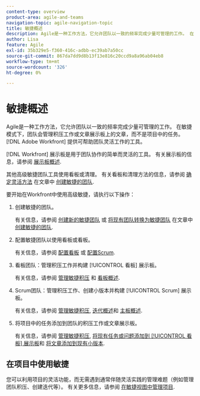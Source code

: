 ```yaml
---
content-type: overview
product-area: agile-and-teams
navigation-topic: agile-navigation-topic
title: 敏捷概述
description: Agile是一种工作方法，它允许团队以一致的频率完成少量可管理的工作。 在敏捷模式下，团队会管理积压工作或文章展示板上的文章，而不是项目中的任务。 [!DNL Adobe Workfront] 提供可帮助团队灵活工作的工具。
author: Lisa
feature: Agile
exl-id: 35b329e5-f360-416c-adbb-ec39ab7a50cc
source-git-commit: 867da7dd9d8b13f13e816c20ccd9a8a96ab04eb8
workflow-type: tm+mt
source-wordcount: '326'
ht-degree: 0%

---
```


# 敏捷概述

Agile是一种工作方法，它允许团队以一致的频率完成少量可管理的工作。 在敏捷模式下，团队会管理积压工作或文章展示板上的文章，而不是项目中的任务。 [!DNL Adobe Workfront] 提供可帮助团队灵活工作的工具。

[!DNL Workfront] 展示板是用于团队协作的简单而灵活的工具。 有关展示板的信息，请参阅 [展示板概述](../agile/boards-overview.md).

其他高级敏捷团队工具使用看板或清理。 有关看板和清理方法的信息，请参阅 [确定灵活方法](../agile/get-started-with-agile-in-workfront/create-an-agile-team.md#deciding) 在文章中 [创建敏捷的团队](../agile/get-started-with-agile-in-workfront/create-an-agile-team.md).

要开始在Workfront中使用高级敏捷，请执行以下操作：

1. 创建敏捷的团队。

   有关信息，请参阅 [创建新的敏捷团队](../agile/get-started-with-agile-in-workfront/create-an-agile-team.md#creating-an-agile-team-from-scratch) 或 [将现有团队转换为敏捷团队](../agile/get-started-with-agile-in-workfront/create-an-agile-team.md#converting-an-existing-team-into-an-agaile-team) 在文章中 [创建敏捷的团队](../agile/get-started-with-agile-in-workfront/create-an-agile-team.md).

1. 配置敏捷团队以使用看板或看板。

   有关信息，请参阅 [配置看板](../agile/get-started-with-agile-in-workfront/configure-kanban.md) 或 [配置Scrum](../agile/get-started-with-agile-in-workfront/configure-scrum.md).

1. 看板团队：管理积压工作并构建 [!UICONTROL 看板] 展示板。

   有关信息，请参阅 [管理敏捷积压](../agile/work-in-an-agile-environment/manage-the-agile-backlog.md) 和 [看板概述](../agile/use-kanban-in-an-agile-team/kanban-overview.md).

1. Scrum团队：管理积压工作、创建小版本并构建 [!UICONTROL Scrum] 展示板。

   有关信息，请参阅 [管理敏捷积压](../agile/work-in-an-agile-environment/manage-the-agile-backlog.md), [迭代概述](../agile/use-scrum-in-an-agile-team/iterations/iterations-overview.md)和 [主板概述](../agile/use-scrum-in-an-agile-team/scrum-board/scrum-board-overview.md).

1. 将项目中的任务添加到团队的积压工作或文章展示板。

   有关信息，请参阅 [管理敏捷积压](../agile/work-in-an-agile-environment/manage-the-agile-backlog.md), [将现有任务或问题添加到 [!UICONTROL 看板] 展示板](../agile/use-kanban-in-an-agile-team/add-existing-tasks-or-issues-to-the-kanban-board.md)和 [将文章添加到现有小版本](../agile/use-scrum-in-an-agile-team/iterations/add-stories-to-existing-iteration.md).

## 在项目中使用敏捷

您可以利用项目的灵活功能，而无需遇到通常伴随灵活实践的管理难题（例如管理团队积压、创建迭代等）。 有关更多信息，请参阅 [在敏捷视图中管理项目](/help/quicksilver/manage-work/projects/manage-projects/manage-projects-in-agile-view.md).

